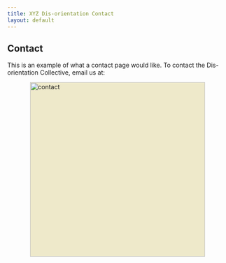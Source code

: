 ```yaml
---
title: XYZ Dis-orientation Contact
layout: default
---
```


## Contact

This is an example of what a contact page would like. To contact the Dis-orientation Collective, email us at:

<img src="http://dis-orientation.github.io/images/contact.gif" width="400" alt="contact" style="display: block;margin-left: auto;margin-right: auto;background-color:#EEE9CA" /> 
